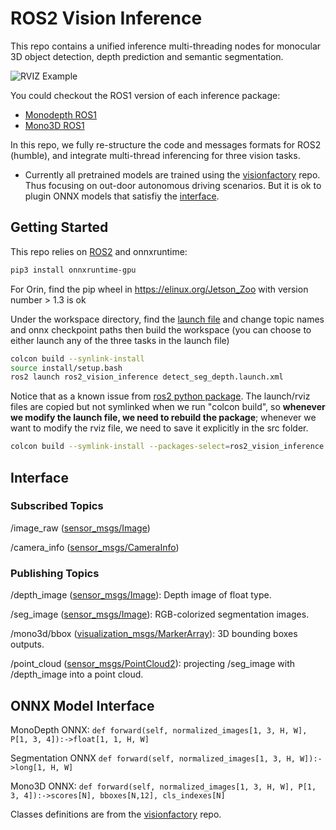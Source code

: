 # ROS2 Vision Inference

This repo contains a unified inference multi-threading nodes for monocular 3D object detection, depth prediction and semantic segmentation.

![RVIZ Example](docs/ros2_vision_inference.gif)

You could checkout the ROS1 version of each inference package:

- [Monodepth ROS1](https://github.com/Owen-Liuyuxuan/monodepth_ros)
- [Mono3D ROS1](https://github.com/Owen-Liuyuxuan/visualDet3D_ros)

In this repo, we fully re-structure the code and messages formats for ROS2 (humble), and integrate multi-thread inferencing for three vision tasks.

- Currently all pretrained models are trained using the [visionfactory](https://github.com/Owen-Liuyuxuan/visionfactory) repo. Thus focusing on out-door autonomous driving scenarios. But it is ok to plugin ONNX models that satisfiy the [interface](#onnx-model-interface).


## Getting Started

This repo relies on [ROS2](https://docs.ros.org/en/humble/Installation.html) and onnxruntime:

```bash
pip3 install onnxruntime-gpu
```

For Orin, find the pip wheel in https://elinux.org/Jetson_Zoo with version number > 1.3 is ok

Under the workspace directory, find the [launch file](./launch/detect_seg_depth.launch.xml) and change topic names and onnx checkpoint paths then build the workspace (you can choose to either launch any of the three tasks in the launch file)

```bash
colcon build --synlink-install
source install/setup.bash
ros2 launch ros2_vision_inference detect_seg_depth.launch.xml
```

Notice that as a known issue from [ros2 python package](https://github.com/ros2/launch/issues/187). The launch/rviz files are copied but not symlinked when we run "colcon build",
so **whenever we modify the launch file, we need to rebuild the package**; whenever we want to modify the rviz file, we need to save it explicitly in the src folder.

```bash
colcon build --symlink-install --packages-select=ros2_vision_inference # rebuilding only ros2_vision_inference
```

## Interface

### Subscribed Topics

/image_raw ([sensor_msgs/Image](https://docs.ros2.org/latest/api/sensor_msgs/msg/Image.html))

/camera_info ([sensor_msgs/CameraInfo](https://docs.ros2.org/latest/api/sensor_msgs/msg/CameraInfo.html))

### Publishing Topics

/depth_image ([sensor_msgs/Image](https://docs.ros2.org/latest/api/sensor_msgs/msg/Image.html)): Depth image of float type.

/seg_image ([sensor_msgs/Image](https://docs.ros2.org/latest/api/sensor_msgs/msg/Image.html)): RGB-colorized segmentation images.

/mono3d/bbox ([visualization_msgs/MarkerArray](https://docs.ros2.org/foxy/api/visualization_msgs/msg/MarkerArray.html)): 3D bounding boxes outputs.

/point_cloud ([sensor_msgs/PointCloud2](https://docs.ros2.org/latest/api/sensor_msgs/msg/PointCloud2.html)): projecting /seg_image with /depth_image into a point cloud.

## ONNX Model Interface

MonoDepth ONNX: `def forward(self, normalized_images[1, 3, H, W], P[1, 3, 4]):->float[1, 1, H, W]`

Segmentation ONNX `def forward(self, normalized_images[1, 3, H, W]):->long[1, H, W]`

Mono3D ONNX: `def forward(self, normalized_images[1, 3, H, W], P[1, 3, 4]):->scores[N], bboxes[N,12], cls_indexes[N]`

Classes definitions are from the [visionfactory](https://github.com/Owen-Liuyuxuan/visionfactory) repo.
